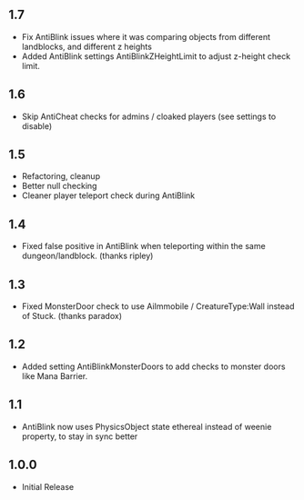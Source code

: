 ## 1.7
- Fix AntiBlink issues where it was comparing objects from different landblocks, and different z heights
- Added AntiBlink settings AntiBlinkZHeightLimit to adjust z-height check limit.

## 1.6
- Skip AntiCheat checks for admins / cloaked players (see settings to disable)

## 1.5
- Refactoring, cleanup
- Better null checking
- Cleaner player teleport check during AntiBlink

## 1.4
- Fixed false positive in AntiBlink when teleporting within the same dungeon/landblock. (thanks ripley)

## 1.3
- Fixed MonsterDoor check to use AiImmobile / CreatureType:Wall instead of Stuck. (thanks paradox)

## 1.2
- Added setting AntiBlinkMonsterDoors to add checks to monster doors like Mana Barrier.

## 1.1
- AntiBlink now uses PhysicsObject state ethereal instead of weenie property, to stay in sync better

## 1.0.0
- Initial Release